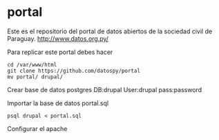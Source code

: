 portal
======

Este es el repositorio del portal de datos abiertos de la sociedad civil de Paraguay.  http://www.datos.org.py/

Para replicar este portal debes hacer 

    cd /var/www/html
    git clone https://github.com/datospy/portal
    mv portal/ drupal/
    
Crear base de datos postgres
    DB:drupal
    User:drupal
    pass:password

Importar la base de datos portal.sql

    psql drupal < portal.sql


Configurar el apache

